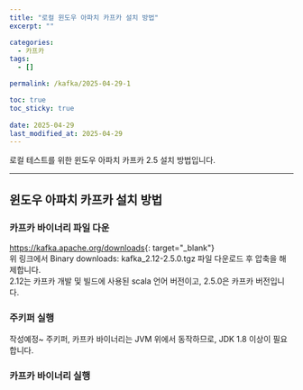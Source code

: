 ```yaml
---
title: "로컬 윈도우 아파치 카프카 설치 방법"
excerpt: ""

categories:
  - 카프카
tags:
  - []

permalink: /kafka/2025-04-29-1

toc: true
toc_sticky: true
 
date: 2025-04-29
last_modified_at: 2025-04-29
---
```


로컬 테스트를 위한 윈도우 아파치 카프카 2.5 설치 방법입니다.

---

## 윈도우 아파치 카프카 설치 방법

### 카프카 바이너리 파일 다운
<https://kafka.apache.org/downloads>{: target="_blank"}  
위 링크에서 Binary downloads: kafka_2.12-2.5.0.tgz 파일 다운로드 후 압축을 해제합니다.  
2.12는 카프카 개발 및 빌드에 사용된 scala 언어 버전이고, 2.5.0은 카프카 버전입니다.

### 주키퍼 실행
작성예정~
주키퍼, 카프카 바이너리는 JVM 위에서 동작하므로, JDK 1.8 이상이 필요합니다.

### 카프카 바이너리 실행
